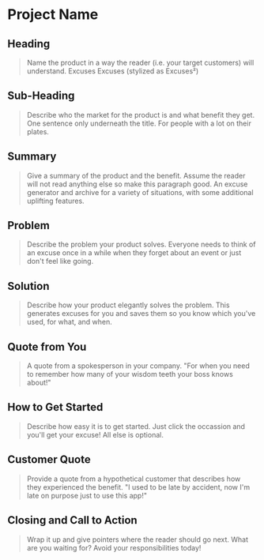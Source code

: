 # Project Name #

<!--
> This material was originally posted [here](http://www.quora.com/What-is-Amazons-approach-to-product-development-and-product-management). It is reproduced here for posterities sake.

There is an approach called "working backwards" that is widely used at Amazon. They work backwards from the customer, rather than starting with an idea for a product and trying to bolt customers onto it. While working backwards can be applied to any specific product decision, using this approach is especially important when developing new products or features.

For new initiatives a product manager typically starts by writing an internal press release announcing the finished product. The target audience for the press release is the new/updated product's customers, which can be retail customers or internal users of a tool or technology. Internal press releases are centered around the customer problem, how current solutions (internal or external) fail, and how the new product will blow away existing solutions.

If the benefits listed don't sound very interesting or exciting to customers, then perhaps they're not (and shouldn't be built). Instead, the product manager should keep iterating on the press release until they've come up with benefits that actually sound like benefits. Iterating on a press release is a lot less expensive than iterating on the product itself (and quicker!).

If the press release is more than a page and a half, it is probably too long. Keep it simple. 3-4 sentences for most paragraphs. Cut out the fat. Don't make it into a spec. You can accompany the press release with a FAQ that answers all of the other business or execution questions so the press release can stay focused on what the customer gets. My rule of thumb is that if the press release is hard to write, then the product is probably going to suck. Keep working at it until the outline for each paragraph flows.

Oh, and I also like to write press-releases in what I call "Oprah-speak" for mainstream consumer products. Imagine you're sitting on Oprah's couch and have just explained the product to her, and then you listen as she explains it to her audience. That's "Oprah-speak", not "Geek-speak".

Once the project moves into development, the press release can be used as a touchstone; a guiding light. The product team can ask themselves, "Are we building what is in the press release?" If they find they're spending time building things that aren't in the press release (overbuilding), they need to ask themselves why. This keeps product development focused on achieving the customer benefits and not building extraneous stuff that takes longer to build, takes resources to maintain, and doesn't provide real customer benefit (at least not enough to warrant inclusion in the press release).
 -->

## Heading ##
  > Name the product in a way the reader (i.e. your target customers) will understand.
  Excuses Excuses (stylized as Excuses²)

## Sub-Heading ##
  > Describe who the market for the product is and what benefit they get. One sentence only underneath the title.
  For people with a lot on their plates.

## Summary ##
  > Give a summary of the product and the benefit. Assume the reader will not read anything else so make this paragraph good.
  An excuse generator and archive for a variety of situations, with some additional uplifting features.

## Problem ##
  > Describe the problem your product solves.
  Everyone needs to think of an excuse once in a while when they forget about an event or just don't feel like going.

## Solution ##
  > Describe how your product elegantly solves the problem.
  This generates excuses for you and saves them so you know which you've used, for what, and when.

## Quote from You ##
  > A quote from a spokesperson in your company.
  "For when you need to remember how many of your wisdom teeth your boss knows about!"

## How to Get Started ##
  > Describe how easy it is to get started.
  Just click the occassion and you'll get your excuse! All else is optional.

## Customer Quote ##
  > Provide a quote from a hypothetical customer that describes how they experienced the benefit.
  "I used to be late by accident, now I'm late on purpose just to use this app!"

## Closing and Call to Action ##
  > Wrap it up and give pointers where the reader should go next.
  What are you waiting for? Avoid your responsibilities today!